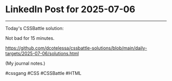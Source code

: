 # LinkedIn Post for 2025-07-06

---

Today's CSSBattle solution:

Not bad for 15 minutes.

https://github.com/dcotelessa/cssbattle-solutions/blob/main/daily-targets/2025-07-06/solutions.html

(My journal notes.)

#cssgang #CSS #CSSBattle #HTML
